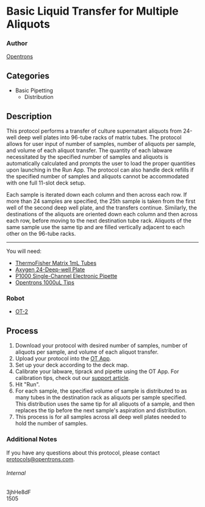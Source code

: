 # Basic Liquid Transfer for Multiple Aliquots

### Author
[Opentrons](http://www.opentrons.com/)

## Categories
* Basic Pipetting
    * Distribution

## Description
This protocol performs a transfer of culture supernatant aliquots from 24-well deep well plates into 96-tube racks of matrix tubes. The protocol allows for user input of number of samples, number of aliquots per sample, and volume of each aliquot transfer. The quantity of each labware necessitated by the specified number of samples and aliquots is automatically calculated and prompts the user to load the proper quantities upon launching in the Run App. The protocol can also handle deck refills if the specified number of samples and aliquots cannot be accommodated with one full 11-slot deck setup.

Each sample is iterated down each column and then across each row. If more than 24 samples are specified, the 25th sample is taken from the first well of the second deep well plate, and the transfers continue. Similarly, the destinations of the aliquots are oriented down each column and then across each row, before moving to the next destination tube rack. Aliquots of the same sample use the same tip and are filled vertically adjacent to each other on the 96-tube racks.

---

You will need:
* [ThermoFisher Matrix 1mL Tubes](https://www.thermofisher.com/order/catalog/product/3740TS)
* [Axygen 24-Deep-well Plate](https://www.fishersci.com/shop/products/axygen-storage-microplates-24-rectangular-deep-well-presterilized-clear-10ml/14222350)
* [P1000 Single-Channel Electronic Pipette](https://shop.opentrons.com/collections/ot-2-pipettes/products/single-channel-electronic-pipette)
* [Opentrons 1000uL Tips](https://shop.opentrons.com/collections/opentrons-tips/products/opentrons-1000ul-tips)

### Robot
* [OT-2](https://opentrons.com/ot-2)

## Process
1. Download your protocol with desired number of samples, number of aliquots per sample, and volume of each aliquot transfer.
2. Upload your protocol into the [OT App](https://opentrons.com/ot-app).
3. Set up your deck according to the deck map.
4. Calibrate your labware, tiprack and pipette using the OT App. For calibration tips, check out our [support article](https://support.opentrons.com/ot-2/getting-started-software-setup/deck-calibration).
5. Hit "Run".
6. For each sample, the specified volume of sample is distributed to as many tubes in the destination rack as aliquots per sample specified. This distribution uses the same tip for all aliquots of a sample, and then replaces the tip before the next sample's aspiration and distribution.
7. This process is for all samples across all deep well plates needed to hold the number of samples.

### Additional Notes
If you have any questions about this protocol, please contact protocols@opentrons.com.

###### Internal
3jhHe8dF  
1505
